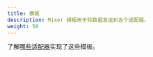 ```yaml
---
title: 模板
description: Mixer 模板用于将数据发送到各个适配器。
weight: 50
---
```


了解[哪些适配器](/zh/docs/reference/config/policy-and-telemetry/adapters/#适配器和模板之间的关系)实现了这些模板。